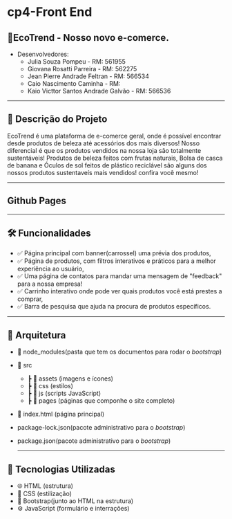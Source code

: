 # cp4-Front End

## 💬EcoTrend - Nosso novo e-comerce.
- Desenvolvedores:
    - Julia Souza Pompeu - RM: 561955
    - Giovana Rosatti Parreira - RM: 562275
    - Jean Pierre Andrade Feltran - RM: 566534
    - Caio Nascimento Caminha - RM:
    - Kaio Victtor Santos Andrade Galvão - RM: 566536

 ---
 
## 📜 Descrição do Projeto
EcoTrend é uma plataforma de e-comerce geral, onde é possível encontrar desde produtos de beleza até acessórios dos mais diversos! 
Nosso diferencial é que os produtos vendidos na nossa loja são totalmente sustentáveis! Produtos de beleza feitos com frutas naturais, Bolsa de casca de banana e Óculos de sol feitos de plástico reciclável são alguns dos nossos produtos sustentaveís mais vendidos! confira você mesmo! 

---

## Github Pages
  
---

## 🛠️ Funcionalidades
- ✅ Página principal com banner(carrossel) uma prévia dos produtos,
- ✅ Página de produtos, com filtros interativos e práticos para a melhor experiência ao usuário,
- ✅ Uma página de contatos para mandar uma mensagem de "feedback" para a nossa empresa!
- ✅ Carrinho interativo onde pode ver quais produtos você está prestes a comprar,
- ✅ Barra de pesquisa que ajuda na procura de produtos específicos.

---

## 📐 Arquitetura
- 📁 node_modules(pasta que tem os documentos para rodar o  _bootstrap_) 
- 📁 src
  - ┣ 📁 assets (imagens e ícones)
  - ┣ 📁 css (estilos)
  - ┣ 📁 js (scripts JavaScript)
  - ┣ 📁 pages (páginas que componhe o site completo)
- 📄 index.html (página principal)
- package-lock.json(pacote administrativo para o  _bootstrap_)
- package.json(pacote administrativo para o  _bootstrap_)

  ---

## 🧠 Tecnologias Utilizadas
- 🌐 HTML (estrutura)
- 🎨 CSS (estilização)
- 🔧 Bootstrap(junto ao HTML na estrutura)
- ⚙️ JavaScript (formulário e interrações)
